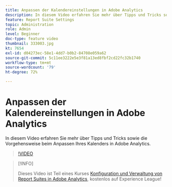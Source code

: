 ```yaml
---
title: Anpassen der Kalendereinstellungen in Adobe Analytics
description: In diesem Video erfahren Sie mehr über Tipps und Tricks sowie die Vorgehensweise beim Anpassen Ihres Kalenders in Adobe Analytics.
feature: Report Suite Settings
topic: Administration
role: Admin
level: Beginner
doc-type: feature video
thumbnail: 333003.jpg
kt: 7654
exl-id: d04273ec-58e1-4dd7-b0b2-84708e059a62
source-git-commit: 5c11ee3222e5e3f81a13ed8fbf2cd22fc32b1740
workflow-type: tm+mt
source-wordcount: '79'
ht-degree: 72%

---
```


# Anpassen der Kalendereinstellungen in Adobe Analytics

In diesem Video erfahren Sie mehr über Tipps und Tricks sowie die Vorgehensweise beim Anpassen Ihres Kalenders in Adobe Analytics.

>[!VIDEO](https://video.tv.adobe.com/v/333003/?quality=12&learn=on)

>[!INFO]
>
> Dieses Video ist Teil eines Kurses [Konfiguration und Verwaltung von Report Suites in Adobe Analytics](https://experienceleague.adobe.com/?recommended=Analytics-A-1-2021.1.administration&amp;lang=de), kostenlos auf Experience League!